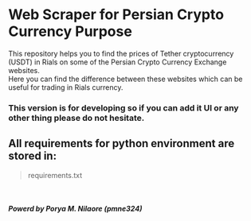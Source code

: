 # Web Scraper for Persian Crypto Currency Purpose </br>
This repository helps you to find the prices of Tether cryptocurrency (USDT) in Rials on some of the Persian Crypto Currency Exchange websites.</br>
Here you can find the difference between these websites which can be useful for trading in Rials currency.</br>

### This version is for developing so if you can add it UI or any other thing please do not hesitate.</br>

## All requirements for python environment are stored in: </br>

> requirements.txt
</br>

##### Powerd by Porya M. Nilaore (pmne324)